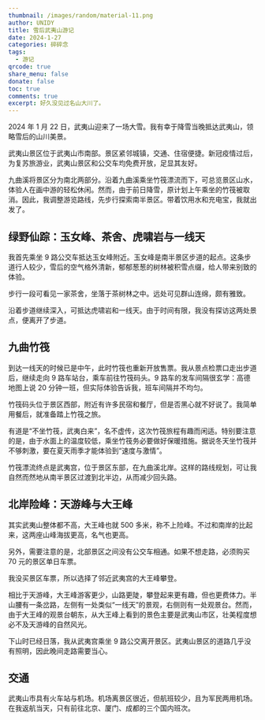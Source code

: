 ```yaml
---
thumbnail: /images/random/material-11.png
author: UNIDY
title: 雪后武夷山游记
date: 2024-1-27
categories: 碎碎念
tags:
  - 游记
qrcode: true
share_menu: false
donate: false
toc: true
comments: true
excerpt: 好久没见过名山大川了。
---
```


2024 年 1 月 22 日，武夷山迎来了一场大雪。我有幸于降雪当晚抵达武夷山，领略雪后的山川美景。

武夷山景区位于武夷山市南部。景区紧邻城镇，交通、住宿便捷。新冠疫情过后，为复苏旅游业，武夷山景区和公交车均免费开放，足显其友好。

九曲溪将景区分为南北两部分。沿着九曲溪乘坐竹筏漂流而下，可总览景区山水，体验人在画中游的轻松休闲。然而，由于前日降雪，原计划上午乘坐的竹筏被取消。因此，我调整游览路线，先步行探索南半景区。带着饮用水和充电宝，我就出发了。

## 绿野仙踪：玉女峰、茶舍、虎啸岩与一线天

我首先乘坐 9 路公交车抵达玉女峰附近。玉女峰是南半景区步道的起点。这条步道行人较少，雪后的空气格外清新，郁郁葱葱的树林被积雪点缀，给人带来别致的体验。

步行一段可看见一家茶舍，坐落于茶树林之中。远处可见群山连绵，颇有雅致。

沿着步道继续深入，可抵达虎啸岩和一线天。由于时间有限，我没有探访这两处景点，便离开了步道。

## 九曲竹筏

到达一线天的时候已是中午，此时竹筏也重新开放售票。我从景点检票口走出步道后，继续走向 9 路车站台，乘车前往竹筏码头。9 路车的发车间隔很玄学：高德地图上说 20 分钟一班，但实际体验告诉我，班车间隔并不均匀。

竹筏码头位于景区西部，附近有许多民宿和餐厅，但是否黑心就不好说了。我简单用餐后，就准备踏上竹筏之旅。

有道是“不坐竹筏，武夷白来”，名不虚传，这次竹筏旅程有趣而闲适。特别要注意的是，由于水面上的温度较低，乘坐竹筏务必要做好保暖措施。据说冬天坐竹筏并不够刺激，要在夏天雨季才能体验到“速度与激情”。

竹筏漂流终点是武夷宫，位于景区东部，在九曲溪北岸。这样的路线规划，可让我自然而然地从南半景区过渡到北半边，从而减少回头路。

## 北岸险峰：天游峰与大王峰

其实武夷山整体都不高，大王峰也就 500 多米，称不上险峰。不过和南岸的比起来，这两座山峰海拔更高，名气也更高。

另外，需要注意的是，北部景区之间没有公交车相通。如果不想走路，必须购买 70 元的景区单日车票。

我没买景区车票，所以选择了邻近武夷宫的大王峰攀登。

相比于天游峰，大王峰游客更少，山路更陡，攀登起来更有趣，但也更费体力。半山腰有一条岔路，左侧有一处类似“一线天”的景观，右侧则有一处观景台。然而，由于大王峰的观景台朝东，从大王峰上看到的景色主要是武夷山市区，壮美程度想必不及天游峰的自然风光。

下山时已经日落，我从武夷宫乘坐 9 路公交离开景区。武夷山景区的道路几乎没有照明，因此晚间走路需要当心。

## 交通

武夷山市具有火车站与机场。机场离景区很近，但航班较少，且为军民两用机场。在我返航当天，只有前往北京、厦门、成都的三个国内班次。
